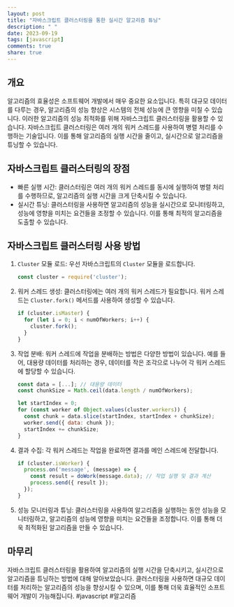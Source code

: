 ```yaml
---
layout: post
title: "자바스크립트 클러스터링을 통한 실시간 알고리즘 튜닝"
description: " "
date: 2023-09-19
tags: [javascript]
comments: true
share: true
---
```


## 개요
알고리즘의 효율성은 소프트웨어 개발에서 매우 중요한 요소입니다. 특히 대규모 데이터를 다루는 경우, 알고리즘의 성능 향상은 시스템의 전체 성능에 큰 영향을 미칠 수 있습니다. 이러한 알고리즘의 성능 최적화를 위해 자바스크립트 클러스터링을 활용할 수 있습니다. 자바스크립트 클러스터링은 여러 개의 워커 스레드를 사용하여 병렬 처리를 수행하는 기술입니다. 이를 통해 알고리즘의 실행 시간을 줄이고, 실시간으로 알고리즘을 튜닝할 수 있습니다.

## 자바스크립트 클러스터링의 장점
- 빠른 실행 시간: 클러스터링은 여러 개의 워커 스레드를 동시에 실행하여 병렬 처리를 수행하므로, 알고리즘의 실행 시간을 크게 단축시킬 수 있습니다.
- 실시간 튜닝: 클러스터링을 사용하면 알고리즘의 성능을 실시간으로 모니터링하고, 성능에 영향을 미치는 요건들을 조정할 수 있습니다. 이를 통해 최적의 알고리즘을 도출할 수 있습니다.

## 자바스크립트 클러스터링 사용 방법
1. `Cluster` 모듈 로드: 우선 자바스크립트의 `Cluster` 모듈을 로드합니다.
    ```javascript
    const cluster = require('cluster');
    ```

2. 워커 스레드 생성: 클러스터링에는 여러 개의 워커 스레드가 필요합니다. 워커 스레드는 `Cluster.fork()` 메서드를 사용하여 생성할 수 있습니다.
    ```javascript
    if (cluster.isMaster) {
      for (let i = 0; i < numOfWorkers; i++) {
        cluster.fork();
      }
    }
    ```

3. 작업 분배: 워커 스레드에 작업을 분배하는 방법은 다양한 방법이 있습니다. 예를 들어, 대용량 데이터를 처리하는 경우, 데이터를 작은 조각으로 나누어 각 워커 스레드에 할당할 수 있습니다.
    ```javascript
    const data = [...]; // 대용량 데이터
    const chunkSize = Math.ceil(data.length / numOfWorkers);
    
    let startIndex = 0;
    for (const worker of Object.values(cluster.workers)) {
      const chunk = data.slice(startIndex, startIndex + chunkSize);
      worker.send({ data: chunk });
      startIndex += chunkSize;
    }
    ```

4. 결과 수집: 각 워커 스레드는 작업을 완료하면 결과를 메인 스레드에 전달합니다.
    ```javascript
    if (cluster.isWorker) {
      process.on('message', (message) => {
        const result = doWork(message.data); // 작업 실행 및 결과 계산
        process.send({ result });
      });
    }
    ```

5. 성능 모니터링과 튜닝: 클러스터링을 사용하여 알고리즘을 실행하는 동안 성능을 모니터링하고, 알고리즘의 성능에 영향을 미치는 요건들을 조정합니다. 이를 통해 더욱 최적화된 알고리즘을 만들 수 있습니다.

## 마무리
자바스크립트 클러스터링을 활용하여 알고리즘의 실행 시간을 단축시키고, 실시간으로 알고리즘을 튜닝하는 방법에 대해 알아보았습니다. 클러스터링을 사용하면 대규모 데이터를 처리하는 알고리즘의 성능을 향상시킬 수 있으며, 이를 통해 더욱 효율적인 소프트웨어 개발이 가능해집니다. #javascript #알고리즘